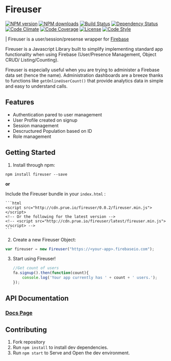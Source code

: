 # Fireuser

[![NPM version][npm-image]][npm-url]
[![NPM downloads][npm-downloads-image]][npm-url]
[![Build Status][travis-image]][travis-url]
[![Dependency Status][daviddm-image]][daviddm-url]
[![Code Climate][climate-image]][climate-url]
[![Code Coverage][coverage-image]][coverage-url]
[![License][license-image]][license-url]
[![Code Style][code-style-image]][code-style-url]

| Fireuser is a user/session/presense wrapper for [Firebase](http://firebase.com)

Fireuser is a Javascript Library built to simplify implementing standard app functionality when using Firebase (User/Presence Management, Object CRUD/ Listing/Counting).

Fireuser is especially useful when you are trying to administer a Firebase data set (hence the name). Administration dashboards are a breeze thanks to functions like `getOnlineUserCount()` that provide analytics data in simple and easy to understand calls.

## Features
* Authentication pared to user management
* User Profile created on signup
* Session management
* Descructured Population based on ID
* Role management


## Getting Started

1. Install through npm:

  `npm install fireuser --save`

  **or**

  Include the Fireuser bundle in your `index.html` :

    ```html
    <script src="http://cdn.prue.io/fireuser/0.0.2/fireuser.min.js"></script>
    <!-- Or the following for the latest version -->
    <!-- <script src="http://cdn.prue.io/fireuser/latest/fireuser.min.js"></script> -->
    ```

2. Create a new Fireuser Object:

  ```javascript
var fireuser = new Fireuser("https://<your-app>.firebaseio.com");
  ```

3. Start using Fireuser!
    ```javascript
    //Get count of users
    fa.signup().then(function(count){
        console.log('Your app currently has ' + count + ' users.');
    });
    ```

## API Documentation
### [Docs Page](http://prescottprue.github.com/fireuser)

## Contributing

1. Fork repository
2. Run `npm install` to install dev dependencies.
3. Run `npm start` to Serve and Open the dev environment.

[npm-image]: https://img.shields.io/npm/v/fireuser.svg?style=flat-square
[npm-url]: https://npmjs.org/package/fireuser
[npm-downloads-image]: https://img.shields.io/npm/dm/fireuser.svg?style=flat-square
[travis-image]: https://img.shields.io/travis/prescottprue/fireuser/master.svg?style=flat-square
[travis-url]: https://travis-ci.org/prescottprue/fireuser
[daviddm-image]: https://img.shields.io/david/prescottprue/fireuser.svg?style=flat-square
[daviddm-url]: https://david-dm.org/prescottprue/fireuser
[climate-image]: https://img.shields.io/codeclimate/github/prescottprue/fireuser.svg?style=flat-square
[climate-url]: https://codeclimate.com/github/prescottprue/fireuser
[coverage-image]: https://img.shields.io/codeclimate/coverage/github/prescottprue/fireuser.svg?style=flat-square
[coverage-url]: https://codeclimate.com/github/prescottprue/fireuser
[license-image]: https://img.shields.io/npm/l/fireuser.svg?style=flat-square
[license-url]: https://github.com/prescottprue/fireuser/blob/master/LICENSE
[code-style-image]: https://img.shields.io/badge/code%20style-standard-brightgreen.svg?style=flat-square
[code-style-url]: http://standardjs.com/
